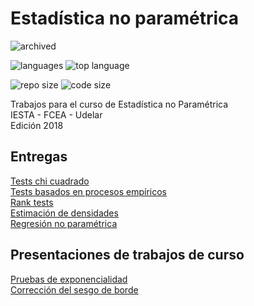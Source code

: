 # Estadística no paramétrica 


![archived](https://img.shields.io/badge/lifecycle-archived-red.svg)


![languages](https://img.shields.io/github/languages/count/daczarne/udelar_estadistica_no_parametrica)
![top language](https://img.shields.io/github/languages/top/daczarne/udelar_estadistica_no_parametrica) 


![repo size](https://img.shields.io/github/repo-size/daczarne/udelar_estadistica_no_parametrica)
![code size](https://img.shields.io/github/languages/code-size/daczarne/udelar_estadistica_no_parametrica)


Trabajos para el curso de Estadística no Paramétrica  
IESTA - FCEA - Udelar  
Edición 2018  

## Entregas

[Tests chi cuadrado](https://github.com/daczarne/ENP/blob/master/Entrega1/entrega1.pdf)  
[Tests basados en procesos empíricos](https://github.com/daczarne/ENP/blob/master/Entrega2/entrega2.pdf)  
[Rank tests](https://github.com/daczarne/ENP/blob/master/Entrega3/entrega3.pdf)  
[Estimación de densidades](https://github.com/daczarne/ENP/blob/master/Entrega4/dens_estimation.pdf)  
[Regresión no paramétrica](https://github.com/daczarne/ENP/blob/master/Entrega5/entrega_5.pdf)  

## Presentaciones de trabajos de curso
[Pruebas de exponencialidad](https://github.com/daczarne/ENP/blob/master/Pruebas_de_exponencialidad/Pruebas_de_exponencialidad.pdf)  
[Corrección del sesgo de borde](https://github.com/daczarne/ENP/blob/master/Sesgo_de_borde/sesgo_de_borde.pdf)
